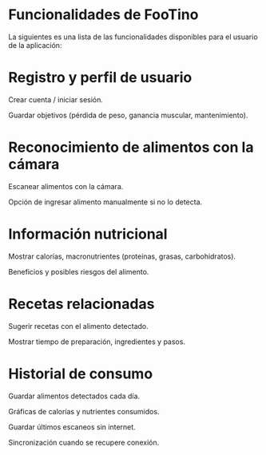 # Funcionalidades de FooTino

La siguientes es una lista de las funcionalidades disponibles para el usuario de la aplicación:

# Registro y perfil de usuario

Crear cuenta / iniciar sesión.

Guardar objetivos (pérdida de peso, ganancia muscular, mantenimiento).

# Reconocimiento de alimentos con la cámara

Escanear alimentos con la cámara.

Opción de ingresar alimento manualmente si no lo detecta.

# Información nutricional

Mostrar calorías, macronutrientes (proteínas, grasas, carbohidratos).

Beneficios y posibles riesgos del alimento.

# Recetas relacionadas

Sugerir recetas con el alimento detectado.

Mostrar tiempo de preparación, ingredientes y pasos.

# Historial de consumo

Guardar alimentos detectados cada día.

Gráficas de calorías y nutrientes consumidos.


Guardar últimos escaneos sin internet.

Sincronización cuando se recupere conexión.
